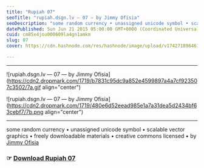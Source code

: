 ```yaml
---
title: "Rupiah 07"
seoTitle: "rupiah.dsgn.lv — 07 — by Jimmy Ofisia"
seoDescription: "some random currency • unassigned unicode symbol • scalable vector graphics • freely downloadable materials • creative commons licensed • by Jimmy Ofisia"
datePublished: Sun Jun 21 2015 05:00:00 GMT+0000 (Coordinated Universal Time)
cuid: cm85x4jou000609la4gn1amkm
slug: 07
cover: https://cdn.hashnode.com/res/hashnode/image/upload/v1742718964612/d5ce7acc-a85f-46e8-9cb9-9709bf7f7638.png

---
```


---

![rupiah.dsgn.lv — 07 — by Jimmy Ofisia](https://cdn2.dropmark.com/1719/b7831c95dc9a852e4599897a4a7cf923507c3502/7a.gif align="center")

![rupiah.dsgn.lv — 07 — by Jimmy Ofisia](https://cdn2.dropmark.com/1719/480e6d52eead985e1a7a31dea5d2434bf63cebf7/7b.png align="center")

---

some random currency • unassigned unicode symbol • scalable vector graphics • freely downloadable materials • creative commons licensed • by [Jimmy Ofisia](https://dsgn.lv)

### ☞ [**Download Rupiah 07**](https://folder.dsgn.lv/b/rupiah07)